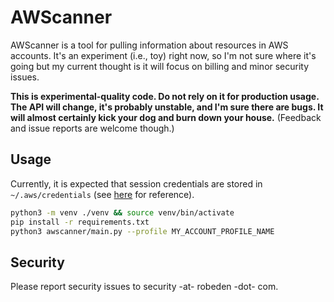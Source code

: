 # AWScanner

AWScanner is a tool for pulling information about resources in AWS accounts.
It's an experiment (i.e., toy) right now, so I'm not sure where it's going but
my current thought is it will focus on billing and minor security issues.

**This is experimental-quality code. Do not rely on it for production usage.
The API will change, it's probably unstable, and I'm sure there are bugs. It 
will almost certainly kick your dog and burn down your house.** (Feedback and
issue reports are welcome though.)


## Usage

Currently, it is expected that session credentials are stored in 
`~/.aws/credentials` (see [here](https://docs.aws.amazon.com/cli/latest/userguide/cli-configure-files.html) 
for reference). 

```bash
python3 -m venv ./venv && source venv/bin/activate
pip install -r requirements.txt
python3 awscanner/main.py --profile MY_ACCOUNT_PROFILE_NAME
```

## Security

Please report security issues to security -at- robeden -dot- com.